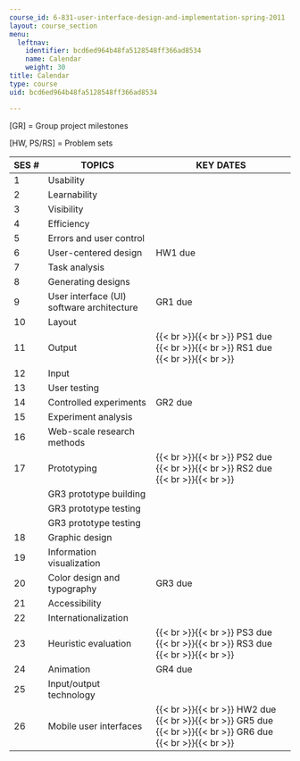 ```yaml
---
course_id: 6-831-user-interface-design-and-implementation-spring-2011
layout: course_section
menu:
  leftnav:
    identifier: bcd6ed964b48fa5128548ff366ad8534
    name: Calendar
    weight: 30
title: Calendar
type: course
uid: bcd6ed964b48fa5128548ff366ad8534

---
```


\[GR\] = Group project milestones

\[HW, PS/RS\] = Problem sets

| SES # | TOPICS | KEY DATES |
| --- | --- | --- |
| 1 | Usability | &nbsp; |
| 2 | Learnability | &nbsp; |
| 3 | Visibility | &nbsp; |
| 4 | Efficiency | &nbsp; |
| 5 | Errors and user control | &nbsp; |
| 6 | User-centered design | HW1 due |
| 7 | Task analysis | &nbsp; |
| 8 | Generating designs | &nbsp; |
| 9 | User interface (UI) software architecture | GR1 due |
| 10 | Layout | &nbsp; |
| 11 | Output |  {{< br >}}{{< br >}} PS1 due {{< br >}}{{< br >}} RS1 due {{< br >}}{{< br >}}  |
| 12 | Input | &nbsp; |
| 13 | User testing | &nbsp; |
| 14 | Controlled experiments | GR2 due |
| 15 | Experiment analysis | &nbsp; |
| 16 | Web-scale research methods | &nbsp; |
| 17 | Prototyping |  {{< br >}}{{< br >}} PS2 due {{< br >}}{{< br >}} RS2 due {{< br >}}{{< br >}}  |
| &nbsp; | GR3 prototype building | &nbsp; |
| &nbsp; | GR3 prototype testing | &nbsp; |
| &nbsp; | GR3 prototype testing | &nbsp; |
| 18 | Graphic design | &nbsp; |
| 19 | Information visualization | &nbsp; |
| 20 | Color design and typography | GR3 due |
| 21 | Accessibility | &nbsp; |
| 22 | Internationalization | &nbsp; |
| 23 | Heuristic evaluation |  {{< br >}}{{< br >}} PS3 due {{< br >}}{{< br >}} RS3 due {{< br >}}{{< br >}}  |
| 24 | Animation | GR4 due |
| 25 | Input/output technology | &nbsp; |
| 26 | Mobile user interfaces |  {{< br >}}{{< br >}} HW2 due {{< br >}}{{< br >}} GR5 due {{< br >}}{{< br >}} GR6 due {{< br >}}{{< br >}}